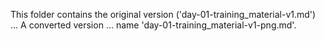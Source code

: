 This folder contains the original version ('day-01-training_material-v1.md') ...
A converted version ... name 'day-01-training_material-v1-png.md'.